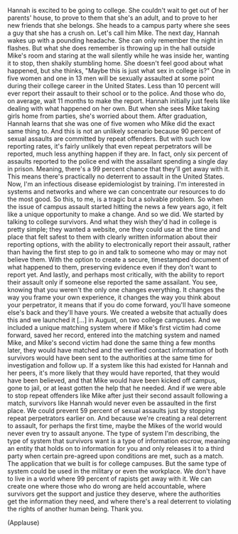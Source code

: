 
Hannah is excited to be going to college.
She couldn&#39;t wait
to get out of her parents&#39; house,
to prove to them that she&#39;s an adult,
and to prove to her new friends
that she belongs.
She heads to a campus party
where she sees a guy
that she has a crush on.
Let&#39;s call him Mike.
The next day, Hannah wakes up
with a pounding headache.
She can only remember
the night in flashes.
But what she does remember is
throwing up in the hall
outside Mike&#39;s room
and staring at the wall silently
while he was inside her,
wanting it to stop,
then shakily stumbling home.
She doesn&#39;t feel good about what happened,
but she thinks, &quot;Maybe this is just
what sex in college is?&quot;
One in five women and one in 13 men
will be sexually assaulted
at some point during their college career
in the United States.
Less than 10 percent will ever report
their assault to their school
or to the police.
And those who do, on average,
wait 11 months to make the report.
Hannah initially just feels like dealing
with what happened on her own.
But when she sees Mike
taking girls home from parties,
she&#39;s worried about them.
After graduation, Hannah learns
that she was one of five women
who Mike did the exact same thing to.
And this is not an unlikely scenario
because 90 percent of sexual assaults
are committed by repeat offenders.
But with such low reporting rates,
it&#39;s fairly unlikely that even
repeat perpetrators will be reported,
much less anything happen if they are.
In fact, only six percent
of assaults reported to the police
end with the assailant
spending a single day in prison.
Meaning, there&#39;s a 99 percent chance
that they&#39;ll get away with it.
This means there&#39;s practically
no deterrent to assault
in the United States.
Now, I&#39;m an infectious disease
epidemiologist by training.
I&#39;m interested in systems and networks
and where we can concentrate
our resources to do the most good.
So this, to me, is a tragic
but a solvable problem.
So when the issue of campus assault
started hitting the news a few years ago,
it felt like a unique opportunity
to make a change.
And so we did.
We started by talking
to college survivors.
And what they wish they&#39;d had
in college is pretty simple;
they wanted a website,
one they could use
at the time and place
that felt safest to them
with clearly written information
about their reporting options,
with the ability to electronically
report their assault,
rather than having the first step
to go in and talk to someone
who may or may not believe them.
With the option to create
a secure, timestamped document
of what happened to them,
preserving evidence
even if they don&#39;t want to report yet.
And lastly, and perhaps most critically,
with the ability to report their assault
only if someone else
reported the same assailant.
You see, knowing that you weren&#39;t
the only one changes everything.
It changes the way
you frame your own experience,
it changes the way
you think about your perpetrator,
it means that if you do come forward,
you&#39;ll have someone else&#39;s back
and they&#39;ll have yours.
We created a website
that actually does this
and we launched it [...] in August,
on two college campuses.
And we included a unique matching system
where if Mike&#39;s first victim
had come forward,
saved her record,
entered into the matching system
and named Mike,
and Mike&#39;s second victim
had done the same thing
a few months later,
they would have matched
and the verified contact information
of both survivors
would have been sent
to the authorities at the same time
for investigation and follow up.
If a system like this had existed
for Hannah and her peers,
it&#39;s more likely
that they would have reported,
that they would have been believed,
and that Mike would have been
kicked off campus,
gone to jail, or at least
gotten the help that he needed.
And if we were able to stop
repeat offenders like Mike
after just their second assault
following a match,
survivors like Hannah
would never even be assaulted
in the first place.
We could prevent
59 percent of sexual assaults
just by stopping
repeat perpetrators earlier on.
And because we&#39;re creating
a real deterrent to assault,
for perhaps the first time,
maybe the Mikes of the world
would never even try to assault anyone.
The type of system I&#39;m describing,
the type of system that survivors want
is a type of information escrow,
meaning an entity that holds on
to information for you
and only releases it to a third party
when certain pre-agreed upon
conditions are met,
such as a match.
The application that we built
is for college campuses.
But the same type of system
could be used in the military
or even the workplace.
We don&#39;t have to live in a world
where 99 percent of rapists
get away with it.
We can create one
where those who do wrong
are held accountable,
where survivors get the support
and justice they deserve,
where the authorities
get the information they need,
and where there&#39;s a real deterrent
to violating the rights
of another human being.
Thank you.

(Applause)

